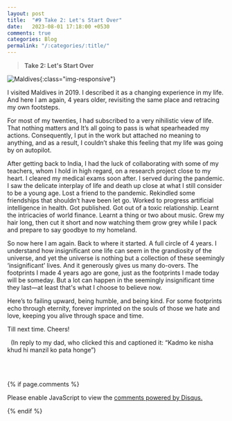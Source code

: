 ```yaml
---
layout: post
title:  "#9 Take 2: Let's Start Over"
date:   2023-08-01 17:18:00 +0530
comments: true
categories: Blog
permalink: "/:categories/:title/"
---
```

<p><blockquote><b>Take 2: Let's Start Over</b></blockquote></p>

![Maldives](/images/Maldives.jpg){:class="img-responsive"}

I visited Maldives in 2019. I described it as a changing experience in my life.
And here I am again, 4 years older, revisiting the same place and retracing my own footsteps.<br/>

For most of my twenties, I had subscribed to a very nihilistic view of life. That nothing matters and It’s all going to pass is what spearheaded my actions. Consequently, I put in the work but attached no meaning to anything, and as a result, I couldn’t shake this feeling that my life was going by on autopilot.</b>


After getting back to India, I had the luck of collaborating with some of my teachers, whom I hold in high regard, on a research project close to my heart. I cleared my medical exams soon after. I served during the pandemic. I saw the delicate interplay of life and death up close at what I still consider to be a young age. Lost a friend to the pandemic. Rekindled some friendships that shouldn’t have been let go. Worked to progress artificial intelligence in health. Got published. Got out of a toxic relationship. Learnt the intricacies of world finance. Learnt a thing or two about music. Grew my hair long, then cut it short and now watching them grow grey while I pack and prepare to say goodbye to my homeland.</b>


So now here I am again. Back to where it started. A full circle of 4 years. I understand how insignificant one life can seem in the grandiosity of the universe, and yet the universe is nothing but a collection of these seemingly ‘insignificant’ lives. And it generously gives us many do-overs.
The footprints I made 4 years ago are gone, just as the footprints I made today will be someday. But a lot can happen in the seemingly insignificant time they last—at least that's what I choose to believe now.</b>


Here’s to failing upward, being humble, and being kind. For some footprints echo through eternity, forever imprinted on the souls of those we hate and love, keeping you alive through space and time.</b>

Till next time. Cheers!</b>

 
(In reply to my dad, who clicked this and captioned it: “Kadmo ke nisha khud hi manzil ko pata honge”)

<br/>
<br/>

 {% if page.comments %}
<div id="disqus_thread"></div>
<script>

/**
*  RECOMMENDED CONFIGURATION VARIABLES: EDIT AND UNCOMMENT THE SECTION BELOW TO INSERT DYNAMIC VALUES FROM YOUR PLATFORM OR CMS.
*  LEARN WHY DEFINING THESE VARIABLES IS IMPORTANT: https://disqus.com/admin/universalcode/#configuration-variables*/
/*
var disqus_config = function () {
this.page.url = PAGE_URL;  // Replace PAGE_URL with your page's canonical URL variable
this.page.identifier = PAGE_IDENTIFIER; // Replace PAGE_IDENTIFIER with your page's unique identifier variable
};
*/
(function() { // DON'T EDIT BELOW THIS LINE
var d = document, s = d.createElement('script');
s.src = 'https://https-ieshitva-com-1.disqus.com/embed.js';
s.setAttribute('data-timestamp', +new Date());
(d.head || d.body).appendChild(s);
})();
</script>
<noscript>Please enable JavaScript to view the <a href="https://disqus.com/?ref_noscript">comments powered by Disqus.</a></noscript>
                            
{% endif %}